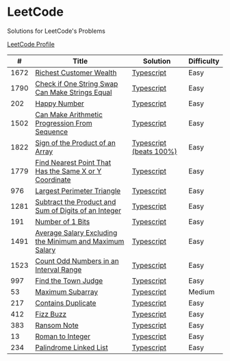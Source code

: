 # LeetCode
Solutions for LeetCode's Problems

[LeetCode Profile](https://leetcode.com/tthomasagg/)

| #     | Title | Solution | Difficulty |
| ---      | ---       | --- | --- |
| 1672 | [Richest Customer Wealth](https://leetcode.com/problems/richest-customer-wealth/) | [Typescript]() | Easy |
| 1790 | [Check if One String Swap Can Make Strings Equal](https://leetcode.com/problems/check-if-one-string-swap-can-make-strings-equal/) | [Typescript]() | Easy |
| 202 | [Happy Number](https://leetcode.com/problems/happy-number/) | [Typescript]() | Easy |
| 1502 | [Can Make Arithmetic Progression From Sequence](https://leetcode.com/problems/can-make-arithmetic-progression-from-sequence/) | [Typescript]() | Easy |
| 1822 | [Sign of the Product of an Array](https://leetcode.com/problems/sign-of-the-product-of-an-array/) | [Typescript (beats 100%)]() | Easy |
| 1779 | [Find Nearest Point That Has the Same X or Y Coordinate](https://leetcode.com/problems/find-nearest-point-that-has-the-same-x-or-y-coordinate/) | [Typescript]() | Easy |
| 976 | [Largest Perimeter Triangle](https://leetcode.com/problems/largest-perimeter-triangle/) | [Typescript]() | Easy |
| 1281 | [Subtract the Product and Sum of Digits of an Integer](https://leetcode.com/problems/subtract-the-product-and-sum-of-digits-of-an-integer/) | [Typescript]() | Easy |
| 191 | [Number of 1 Bits](https://leetcode.com/problems/number-of-1-bits/) | [Typescript]() | Easy |
| 1491 | [Average Salary Excluding the Minimum and Maximum Salary](https://leetcode.com/problems/average-salary-excluding-the-minimum-and-maximum-salary/) | [Typescript]() | Easy |
| 1523 | [Count Odd Numbers in an Interval Range](https://leetcode.com/problems/count-odd-numbers-in-an-interval-range/) | [Typescript]() | Easy |
| 997 | [Find the Town Judge](https://leetcode.com/problems/find-the-town-judge/) | [Typescript]() | Easy |
| 53 | [Maximum Subarray](https://leetcode.com/problems/maximum-subarray/) | [Typescript]() | Medium |
| 217 | [Contains Duplicate](https://leetcode.com/problems/contains-duplicate/) | [Typescript]() | Easy |
| 412 | [Fizz Buzz](https://leetcode.com/problems/fizz-buzz/) | [Typescript]() | Easy |
| 383 | [Ransom Note](https://leetcode.com/problems/ransom-note/) | [Typescript]() | Easy |
| 13 | [Roman to Integer](https://leetcode.com/problems/roman-to-integer/) | [Typescript]() | Easy |
| 234 | [Palindrome Linked List](https://leetcode.com/problems/palindrome-linked-list/) | [Typescript]() | Easy |
